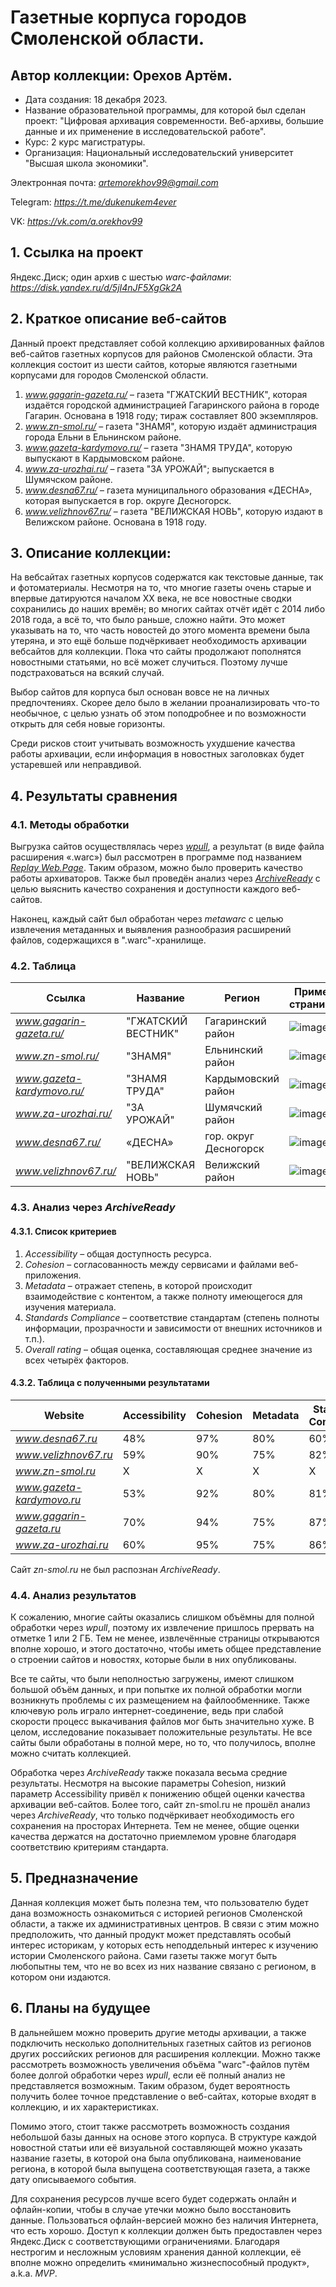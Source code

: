# Газетные корпуса городов Смоленской области.
## Автор коллекции: Орехов Артём.

* Дата создания: 18 декабря 2023.
* Название образовательной программы, для которой был сделан проект: "Цифровая архивация современности. Веб-архивы, большие данные и их применение в исследовательской работе".
* Курс: 2 курс магистратуры.
* Организация: Национальный исследовательский университет "Высшая школа экономики".

Электронная почта: *artemorekhov99@gmail.com*

Telegram: *https://t.me/dukenukem4ever*

VK: *https://vk.com/a.orekhov99*

## 1. Ссылка на проект

Яндекс.Диск; один архив с шестью *warc-файлами*: *https://disk.yandex.ru/d/5jI4nJF5XgGk2A*

## 2. Краткое описание веб-сайтов

Данный проект представляет собой коллекцию архивированных файлов веб-сайтов газетных корпусов для районов Смоленской области. Эта коллекция состоит из шести сайтов, которые являются газетными корпусами для городов Смоленской области.

1.	*www.gagarin-gazeta.ru/* – газета "ГЖАТСКИЙ ВЕСТНИК", которая издаётся городской администрацией Гагаринского района в городе Гагарин. Основана в 1918 году; тираж составляет 800 экземпляров.
2.	*www.zn-smol.ru/* – газета "ЗНАМЯ", которую издаёт администрация города Ельни в Ельнинском районе.
3.	*www.gazeta-kardymovo.ru/* – газета "ЗНАМЯ ТРУДА", которую выпускают в Кардымовском районе. 
4.	*www.za-urozhai.ru/* – газета "ЗА УРОЖАЙ"; выпускается в Шумячском районе.
5.	*www.desna67.ru/* – газета муниципального образования «ДЕСНА», которая выпускается в гор. округе Десногорск. 
6.	*www.velizhnov67.ru/* – газета "ВЕЛИЖСКАЯ НОВЬ", которую издают в Велижском районе. Основана в 1918 году.

## 3. Описание коллекции:

На вебсайтах газетных корпусов содержатся как текстовые данные, так и фотоматериалы. Несмотря на то, что многие газеты очень старые и впервые датируются началом XX века, не все новостные сводки сохранились до наших времён; во многих сайтах отчёт идёт с 2014 либо 2018 года, а всё то, что было раньше, сложно найти. Это может указывать на то, что часть новостей до этого момента времени была утеряна, и это ещё больше подчёркивает необходимость архивации вебсайтов для коллекции. Пока что сайты продолжают пополнятся новостными статьями, но всё может случиться. Поэтому лучше подстраховаться на всякий случай.

Выбор сайтов для корпуса был основан вовсе не на личных предпочтениях. Скорее дело было в желании проанализировать что-то необычное, с целью узнать об этом поподробнее и по возможности открыть для себя новые горизонты. 

Среди рисков стоит учитывать возможность ухудшение качества работы архивации, если информация в новостных заголовках будет устаревшей или неправдивой.

## 4. Результаты сравнения

### 4.1. Методы обработки

Выгрузка сайтов осуществлялась через *[wpull](https://github.com/ArchiveTeam/wpull)*, а результат (в виде файла расширения «.warc») был рассмотрен в программе под названием *[Replay Web.Page](https://github.com/webrecorder/replayweb.page)*. Таким образом, можно было проверить качество работы архиваторов.
Также был проведён анализ через *[ArchiveReady](https://archiveready.com/)* с целью выяснить качество сохранения и доступности каждого веб-сайтов.

Наконец, каждый сайт был обработан через *metawarc* с целью извлечения метаданных и выявления разнообразия расширений файлов, содержащихся в ".warc"-хранилище.

### 4.2. Таблица

| Ссылка | Название | Регион | Пример страницы | Вес	| Полностью загружено? |
| ----------- | ----------- | ----------- | ----------- |----------- |----------- |
| *www.gagarin-gazeta.ru/*    | "ГЖАТСКИЙ ВЕСТНИК" | Гагаринский район | ![image](https://github.com/DukeNukem4ever/DemoGit/assets/31654733/508d40b7-9bc9-4b54-a872-5f490789c31b) | 1.82 ГБ | Нет |
| *www.zn-smol.ru/*           | "ЗНАМЯ" | Ельнинский район | ![image](https://github.com/DukeNukem4ever/DemoGit/assets/31654733/a606ceaf-e782-482d-bca0-fe16f9d0b8a2) | 1.97 ГБ | Нет |
| *www.gazeta-kardymovo.ru/*  | "ЗНАМЯ ТРУДА" | Кардымовский район | ![image](https://github.com/DukeNukem4ever/DemoGit/assets/31654733/59f258e7-697e-4c41-b605-0862a67e1705) | 1.55 ГБ | Нет |
| *www.za-urozhai.ru/*        | "ЗА УРОЖАЙ" | Шумячский район | ![image](https://github.com/DukeNukem4ever/DemoGit/assets/31654733/14865d98-c3ce-46e8-93c8-d832b347010a) | 1.3 ГБ | Нет |
| *www.desna67.ru/*           | «ДЕСНА» | гор. округ Десногорск | ![image](https://github.com/DukeNukem4ever/DemoGit/assets/31654733/16e1a240-036c-48b3-add7-df90872e28dd) | 2.22 ГБ | Да |
| *www.velizhnov67.ru/*       | "ВЕЛИЖСКАЯ НОВЬ" | Велижский район | ![image](https://github.com/DukeNukem4ever/DemoGit/assets/31654733/dbe820db-3812-491e-8bbf-8e17c6b66b12) | 809.3 ГБ | Нет |

### 4.3. Анализ через *ArchiveReady*

#### 4.3.1. Список критериев

1. *Accessibility* – общая доступность ресурса.
2. *Cohesion* – согласованность между сервисами и файлами веб-приложения.
3. *Metadata* – отражает степень, в которой происходит взаимодействие с контентом, а также полноту имеющегося для изучения материала.
4. *Standards Compliance* – соответствие стандартам (степень полноты информации, прозрачности и зависимости от внешних источников и т.п.).
5. *Overall rating* – общая оценка, составляющая среднее значение из всех четырёх факторов.

#### 4.3.2. Таблица с полученными результатами

| Website | Accessibility | Cohesion | Metadata | Standards Compliance | Overall rating |
| ----------- | ----------- | ----------- | ----------- | ----------- | ----------- |
| *www.desna67.ru* | 48% | 97% | 80% | 60% | 71% |
| *www.velizhnov67.ru* | 59% | 90% | 75% | 82% | 76% |
| *www.zn-smol.ru* | X | X | X | X | X |
| *www.gazeta-kardymovo.ru* | 53% | 92% | 80% | 81% | 76% |
| *www.gagarin-gazeta.ru* | 70% | 94% | 75% | 87% | 82% |
| *www.za-urozhai.ru* | 60% | 95% | 75% | 86% | 79% |

Сайт *zn-smol.ru* не был распознан *ArchiveReady*.

### 4.4. Анализ результатов

К сожалению, многие сайты оказались слишком объёмны для полной обработки через *wpull*, поэтому их извлечение пришлось прервать на отметке 1 или 2 ГБ. Тем не менее, извлечённые страницы открываются вполне хорошо, и этого достаточно, чтобы иметь общее представление о строении сайтов и новостях, которые были в них опубликованы.

Все те сайты, что были неполностью загружены, имеют слишком большой объём данных, и при попытке их полной обработки могли возникнуть проблемы с их размещением на файлообменнике. Также ключевую роль играло интернет-соединение, ведь при слабой скорости процесс выкачивания файлов мог быть значительно хуже. В целом, исследование показывает положительные результаты. Не все сайты были обработаны в полной мере, но то, что получилось, вполне можно считать коллекцией.

Обработка через *ArchiveReady* также показала весьма средние результаты. Несмотря на высокие параметры Cohesion, низкий параметр Accessibility привёл к понижению общей оценки качества архивации веб-сайтов. Более того, сайт zn-smol.ru не прошёл анализ через *ArchiveReady*, что только подчёркивает необходимость его сохранения на просторах Интернета. Тем не менее, общие оценки качества держатся на достаточно приемлемом уровне благодаря соответствию критериям стандарта.

## 5. Предназначение

Данная коллекция может быть полезна тем, что пользователю будет дана возможность ознакомиться с историей регионов Смоленской области, а также их административных центров. В связи с этим можно предположить, что данный продукт может представлять особый интерес историкам, у которых есть неподдельный интерес к изучению истории Смоленского района. Сами газеты также могут быть любопытны тем, что не во всех из них название связано с регионом, в котором они издаются. 

## 6. Планы на будущее

В дальнейшем можно проверить другие методы архивации, а также подключить несколько дополнительных газетных сайтов из регионов других российских регионов для расширения коллекции. Можно также рассмотреть возможность увеличения объёма "warc"-файлов путём более долгой обработки через *wpull*, если её полный анализ не представляется возможным. Таким образом, будет вероятность получить более точное представление о веб-сайтах, которые входят в коллекцию, и их характеристиках.

Помимо этого, стоит также рассмотреть возможность создания небольшой базы данных на основе этого корпуса. В структуре каждой новостной статьи или её визуальной составляющей можно указать название газеты, в которой она была опубликована, наименование региона, в которой была выпущена соответствующая газета, а также дату описываемого события.

Для сохранения ресурсов лучше всего будет содержать онлайн и офлайн-копии, чтобы в случае утечки можно было восстановить данные. Пользоваться офлайн-версией можно без наличия Интернета, что есть хорошо. Доступ к коллекции должен быть предоставлен через Яндекс.Диск с соответствующими ограничениями. Благодаря нестрогим и несложным условиям хранения данной коллекции, её вполне можно определить «минимально жизнеспособный продукт», a.k.a. *MVP*.
